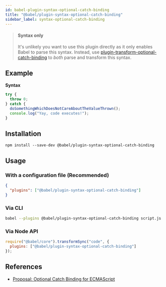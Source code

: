 ```yaml
---
id: babel-plugin-syntax-optional-catch-binding
title: "@babel/plugin-syntax-optional-catch-binding"
sidebar_label: syntax-optional-catch-binding
---
```


> #### Syntax only
>
> It's unlikely you want to use this plugin directly as it only enables Babel to parse this syntax. Instead, use [plugin-transform-optional-catch-binding](plugin-transform-optional-catch-binding.md) to _both_ parse and transform this syntax.

## Example

**Syntax**

```js title="JavaScript"
try {
  throw 0;
} catch {
  doSomethingWhichDoesNotCareAboutTheValueThrown();
  console.log("Yay, code executes!");
}
```

## Installation

```shell npm2yarn
npm install --save-dev @babel/plugin-syntax-optional-catch-binding
```

## Usage

### With a configuration file (Recommended)

```json title="babel.config.json"
{
  "plugins": ["@babel/plugin-syntax-optional-catch-binding"]
}
```

### Via CLI

```sh title="Shell"
babel --plugins @babel/plugin-syntax-optional-catch-binding script.js
```

### Via Node API

```js title="JavaScript"
require("@babel/core").transformSync("code", {
  plugins: ["@babel/plugin-syntax-optional-catch-binding"]
});
```

## References

* [Proposal: Optional Catch Binding for ECMAScript](https://github.com/babel/proposals/issues/7)

